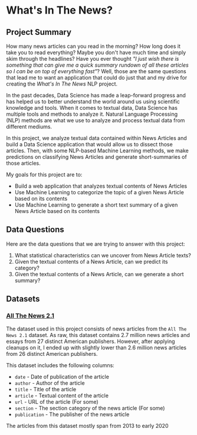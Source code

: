 # What's In The News?

## Project Summary

How many news articles can you read in the morning? How long does it take you to read everything? Maybe you don't have much time and simply skim through the headlines? Have you ever thought *"I just wish there is something that can give me a quick summary rundown of all these articles so I can be on top of everything fast"*? Well, those are the same questions that lead me to want an application that could do just that and my drive for creating the *What's In The News* NLP project.

In the past decades, Data Science has made a leap-forward progress and has helped us to better understand the world around us using scientific knowledge and tools. When it comes to textual data, Data Science has multiple tools and methods to analyze it. Natural Language Processing (NLP) methods are what we use to analyze and process textual data from different mediums.

In this project, we analyze textual data contained within News Articles and build a Data Science application that would allow us to dissect those articles. Then, with some NLP-based Machine Learning methods, we make predictions on classifying News Articles and generate short-summaries of those articles.

My goals for this project are to:

- Build a web application that analyzes textual contents of News Articles
- Use Machine Learning to categorize the topic of a given News Article based on its contents
- Use Machine Learning to generate a short text summary of a given News Article based on its contents

## Data Questions

Here are the data questions that we are trying to answer with this project:

1. What statistical characteristics can we uncover from News Article texts?
2. Given the textual contents of a News Article, can we predict its category?
3. Given the textual contents of a News Article, can we generate a short summary?

## Datasets

### [All The News 2.1](https://components.one/datasets/all-the-news-2-news-articles-dataset/)

The dataset used in this project consists of news articles from the `All The News 2.1` dataset. As raw, this dataset contains 2.7 million news articles and essays from 27 distinct American publishers. However, after applying cleanups on it, I ended up with slightly lower than 2.6 million news articles from 26 distinct American publishers.

This dataset includes the following columns:

- `date` - Date of publication of the article
- `author` - Author of the article
- `title` - Title of the article
- `article` - Textual content of the article
- `url` - URL of the article (For some)
- `section` - The section category of the news article (For some)
- `publication` - The publisher of the news article

The articles from this dataset mostly span from 2013 to early 2020
